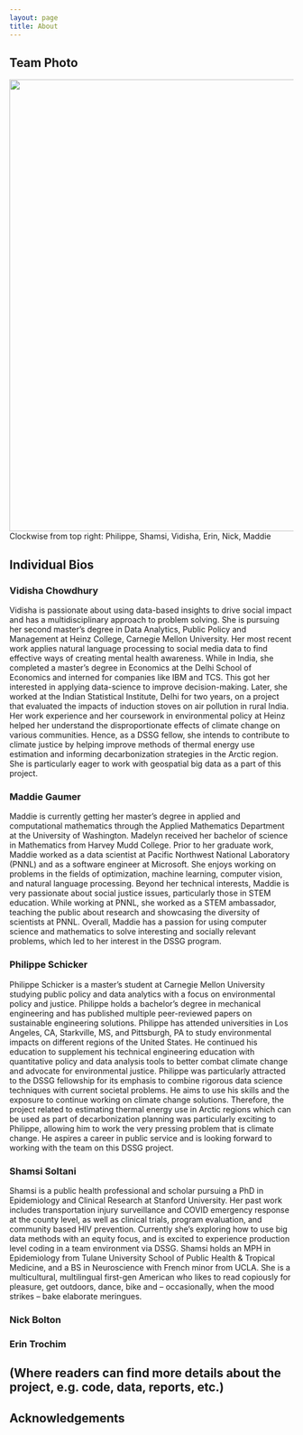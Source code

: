 ```yaml
---
layout: page
title: About
---
```


## Team Photo

<img src="{{ site.url }}{{ site.baseurl }}/assets/img/group_candid.png" width="800">
 Clockwise from top right: Philippe, Shamsi, Vidisha, Erin, Nick, Maddie
 
## Individual Bios

### Vidisha Chowdhury
Vidisha is passionate about using data-based insights to drive social impact and has a multidisciplinary approach to problem solving. She is pursuing her second master’s degree in Data Analytics, Public Policy and Management at Heinz College, Carnegie Mellon University. Her most recent work applies natural language processing to social media data to find effective ways of creating mental health awareness.
While in India, she completed a master’s degree in Economics at the Delhi School of Economics and interned for companies like IBM and TCS. This got her interested in applying data-science to improve decision-making. Later, she worked at the Indian Statistical Institute, Delhi for two years, on a project that evaluated the impacts of induction stoves on air pollution in rural India.
Her work experience and her coursework in environmental policy at Heinz helped her understand the disproportionate effects of climate change on various communities. Hence, as a DSSG fellow, she intends to contribute to climate justice by helping improve methods of thermal energy use estimation and informing decarbonization strategies in the Arctic region. She is particularly eager to work with geospatial big data as a part of this project.

### Maddie Gaumer
Maddie is currently getting her master’s degree in applied and computational mathematics through the Applied Mathematics Department at the University of Washington. Madelyn received her bachelor of science in Mathematics from Harvey Mudd College. Prior to her graduate work, Maddie worked as a data scientist at Pacific Northwest National Laboratory (PNNL)  and as a software engineer at Microsoft. She enjoys working on problems in the fields of optimization, machine learning, computer vision, and natural language processing.
Beyond her technical interests, Maddie is very passionate about social justice issues, particularly those in STEM education. While working at PNNL, she worked as a STEM ambassador, teaching the public about research and showcasing the diversity of scientists at PNNL. Overall, Maddie has a passion for using computer science and mathematics to solve interesting and socially relevant problems, which led to her interest in the DSSG program.

### Philippe Schicker
Philippe Schicker is a master’s student at Carnegie Mellon University studying public policy and data analytics with a focus on environmental policy and justice. Philippe holds a bachelor’s degree in mechanical engineering and has published multiple peer-reviewed papers on sustainable engineering solutions. Philippe has attended universities in Los Angeles, CA, Starkville, MS, and Pittsburgh, PA to study environmental impacts on different regions of the United States. He continued his education to supplement his technical engineering education with quantitative policy and data analysis tools to better combat climate change and advocate for environmental justice.
Philippe was particularly attracted to the DSSG fellowship for its emphasis to combine rigorous data science techniques with current societal problems. He aims to use his skills and the exposure to continue working on climate change solutions. Therefore, the project related to estimating thermal energy use in Arctic regions which can be used as part of decarbonization planning was particularly exciting to Philippe, allowing him to work the very pressing problem that is climate change. He aspires a career in public service and is looking forward to working with the team on this DSSG project.

### Shamsi Soltani
Shamsi is a public health professional and scholar pursuing a PhD in Epidemiology and Clinical Research at Stanford University. Her past work includes transportation injury surveillance and COVID emergency response at the county level, as well as clinical trials, program evaluation, and community based HIV prevention. Currently she’s exploring how to use big data methods with an equity focus, and is excited to experience production level coding in a team environment via DSSG. Shamsi holds an MPH in Epidemiology from Tulane University School of Public Health & Tropical Medicine, and a BS in Neuroscience with French minor from UCLA. She is a multicultural, multilingual first-gen American who likes to read copiously for pleasure, get outdoors, dance, bike and – occasionally, when the mood strikes – bake elaborate meringues.

### Nick Bolton

### Erin Trochim

## (Where readers can find more details about the project, e.g. code, data, reports, etc.)

## Acknowledgements

